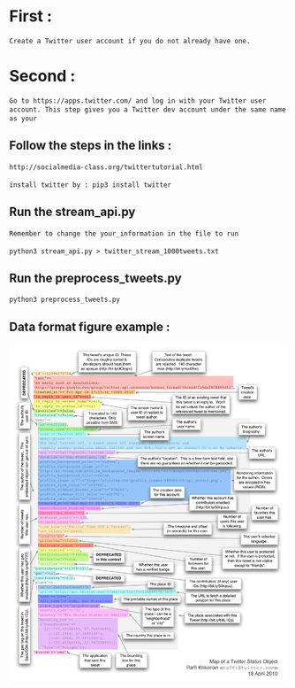 # First : 
	Create a Twitter user account if you do not already have one.
# Second : 
	Go to https://apps.twitter.com/ and log in with your Twitter user account. This step gives you a Twitter dev account under the same name as your 

## Follow the steps in the links :
	http://socialmedia-class.org/twittertutorial.html

	install twitter by : pip3 install twitter

## Run the stream_api.py
	Remember to change the your_information in the file to run

	python3 stream_api.py > twitter_stream_1000tweets.txt

## Run the preprocess_tweets.py
	python3 preprocess_tweets.py

## Data format figure example :
![format figure](data_format_check.png "Format figure")	